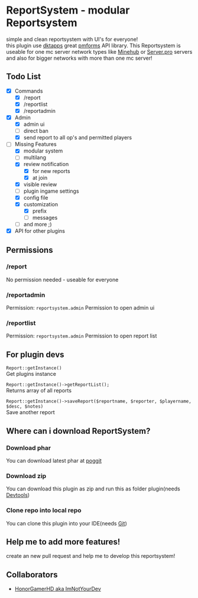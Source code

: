 # ReportSystem - modular Reportsystem
simple and clean reportsystem with UI's for everyone!
<br>this plugin use [dktapps](https://github.com/dktapps) great [pmforms](https://github.com/dktapps-pm-pl/pmforms) API library.
This Reportsystem is useable for one mc server network types like [Minehub](https://minehub.de) or [Server.pro](https://server.pro) servers and also for bigger networks with more than one mc server!

## Todo List

- [x] Commands
    - [x] /report
    - [x] /reportlist
    - [x] /reportadmin
- [x] Admin
    - [x] admin ui
    - [ ] direct ban
    - [x] send report to all op's and permitted players
- [ ] Missing Features
    - [x] modular system
    - [ ] multilang
    - [x] review notification
        - [x] for new reports
        - [x] at join
    - [x] visible review
    - [ ] plugin ingame settings
    - [x] config file
    - [x] customization
        - [x] prefix
        - [ ] messages
    - [ ] and more ;)
- [x] API for other plugins

## Permissions
### /report
No permission needed - useable for everyone

### /reportadmin
Permission: `reportsystem.admin`
Permission to open admin ui

### /reportlist
Permission: `reportsystem.admin`
Permission to open report list

## For plugin devs
`Report::getInstance()`
<br>Get plugins instance

`Report::getInstance()->getReportList();`
<br>Returns array of all reports

`Report::getInstance()->saveReport($reportname, $reporter, $playername, $desc, $notes)`
<br>Save another report

## Where can i download ReportSystem?
### Download phar
You can download latest phar at [poggit](https://poggit.pmmp.io/ci/HonorGamerHD/ReportSystem/ReportSystem)

### Download zip
You can download this plugin as zip and run this as folder plugin(needs [Devtools](https://poggit.pmmp.io/p/DevTools/1.13.4))

### Clone repo into local repo
You can clone this plugin into your IDE(needs [Git](https://git-scm.com/))

## Help me to add more features!
create an new pull request and help me to develop this reportsystem!

## Collaborators
- [HonorGamerHD aka ImNotYourDev](https://github.com/honorgamerhd)